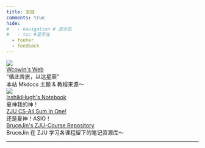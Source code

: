 ```yaml
---
title: 友链
comments: true
hide:
#   - navigation # 显示右
#   - toc #显示左
  - footer
  - feedback
---
```


<head>
<!-- Start of Howxm client code snippet -->
<script>
function _howxm(){_howxmQueue.push(arguments)}
window._howxmQueue=window._howxmQueue||[];
_howxm('setAppID','14429fca-cac1-4551-a472-b046a96ebb75');
(function(){var scriptId='howxm_script';
if(!document.getElementById(scriptId)){
var e=document.createElement('script'),
t=document.getElementsByTagName('script')[0];
e.setAttribute('id',scriptId);
e.type='text/javascript';e.async=!0;
e.src='https://static.howxm.com/sdk.js';
t.parentNode.insertBefore(e,t)}})();
</script>
<!-- End of Howxm client code snippet -->
</head>


  <div class="links-content"> 
   <div class="link-navigation"> 
    <div class="card"> 
     <img class="ava" src="https://s2.loli.net/2024/02/01/gaE47y5fKM6kosV.png" /> 
     <div class="card-header"> 
      <div> 
       <a href="https://wcowin.work/ " target="_blank">Wcowin's Web</a> 
      </div> 
      <div class="info">
       “循此苦旅，以达星辰”
      </div>
      <div class="info">
       本站 Mkdocs 主题 & 教程来源～
      </div>
     </div> 
    </div>
    <div class="card"> 
     <img class="ava" src="https://note.isshikih.top/_assets/iro/IroPatch_Brown.png" /> 
     <div class="card-header"> 
      <div> 
       <a href="https://note.isshikih.top/" target="_blank">IsshikiHugh's Notebook</a> 
      </div> 
      <div class="info">
      夏神我的神！
      </div> 
     </div> 
    </div>
    <div class="card"> 
     <div class="card-header"> 
      <div> 
       <a href="https://isshikihugh.github.io/zju-cs-asio/" target="_blank">ZJU CS-All Sum In One!</a> 
      </div> 
      <div class="info">
      还是夏神！ASIO！
      </div> 
     </div> 
    </div>
    <div class="card"> 
     <div class="card-header"> 
      <div> 
       <a href="https://github.com/BruceJqs/ZJU-Courses" target="_blank">BruceJin's ZJU-Course Repository</a> 
      </div> 
      <div class="info">
      BruceJin 在 ZJU 学习各课程留下的笔记资源库～
      </div> 
     </div> 
    </div>    

   </div> 
  </div>
<!-- <div class="card">
   <img class="ava" src="{avatarurl}" />
   <div class="card-header">
      <div>
         <a href="{link}">{name}</a>
      </div>
      <div class="info">{description}</div>
   </div>
</div> -->   

<HR style="FILTER: progid:DXImageTransform.Microsoft.Shadow(color:#608DBD,direction:145,strength:15)" width="100%" color=#608DBD SIZE=1>